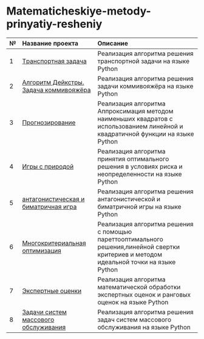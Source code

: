 # Matematicheskiye-metody-prinyatiy-resheniy
| №  | Название проекта  | Описание | 
| :- | :-------------------- | :------- |
|1|[Tранспортная задача](https://github.com/FilimonovaArina/Matematicheskiye-metody-prinyatiy-resheniy/tree/main/Transportnay_zadacha)| Реализация алгоритма решения транспортной задачи на языке Python|
|2|[Алгоритм Дейкстры. Задача коммивояжёра](https://github.com/FilimonovaArina/Matematicheskiye-metody-prinyatiy-resheniy/tree/main/Algoritm-Deykstry.-Zadacha-kommivoyazhera)| Реализация алгоритма решения задачи коммивояжёра на языке Python|
|3|[Прогнозирование](https://github.com/FilimonovaArina/Matematicheskiye-metody-prinyatiy-resheniy/tree/main/prognozirovaniye)| Реализация алгоритма Аппроксимация методом наименьших квадратов с использованием линейной и квадратичной функции на языке Python|
|4|[Игры с природой](https://github.com/FilimonovaArina/Matematicheskiye-metody-prinyatiy-resheniy/tree/main/igra-s-prirodoy)| Реализация алгоритма принятия оптимального решения в условиях риска и неопределенности на языке Python|
|5|[антагонистическая и биматричная игра](https://github.com/FilimonovaArina/Matematicheskiye-metody-prinyatiy-resheniy/tree/main/-bimatrichnaya-i-antagonisticheskaya-igra)| Реализация алгоритма решения антагонистической и биматричной игры на языке Python|
|6|[Многокритериальная оптимизация](https://github.com/FilimonovaArina/Matematicheskiye-metody-prinyatiy-resheniy/tree/main/mnogokriterialnaya-optimizatsiya)| Реализация алгоритма решения с помощью пареттооптимального решения,линейной свертки критериев и методом идеальной точки на языке Python|
|7|[Экспертные оценки](https://github.com/FilimonovaArina/Matematicheskiye-metody-prinyatiy-resheniy/tree/main/Ekspertnyye-otsenki%20Public)| Реализация алгоритма математической обработки экспертных оценок и ранговых оценок на языке Python|
|8|[Задачи систем массового обслуживания](https://github.com/FilimonovaArina/Matematicheskiye-metody-prinyatiy-resheniy/tree/main/Zadachi-sistem-massovogo-obsluzhivaniya)| Реализация алгоритма решения задач систем массового обслуживания на языке Python|
